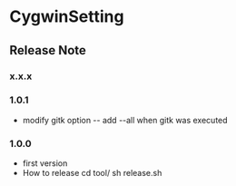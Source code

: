CygwinSetting
========================================

Release Note
----------------------------------------

### x.x.x

### 1.0.1

- modify gitk option
-- add --all when gitk was executed

### 1.0.0

- first version
- How to release
    cd tool/
    sh release.sh <setting name> <dir name for detail setting>
